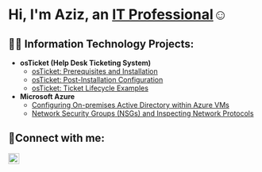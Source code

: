 <h1>Hi, I'm Aziz, an <a href="[https://linkedin.com/in/aziz-saleh-a47620271/">IT Professional</a>☺</h1>

<h2>👨‍💻 Information Technology Projects:</h2>

- <b>osTicket (Help Desk Ticketing System)</b>
  - [osTicket: Prerequisites and Installation](https://github.com/azizsaleh-1/osticket-prereqs)
  - [osTicket: Post-Installation Configuration](https://github.com/azizsaleh-1/post-install-config)
  - [osTicket: Ticket Lifecycle Examples](https://github.com/azizsaleh-1/ticket-lifecycle)
- <b>Microsoft Azure</b>
  - [Configuring On-premises Active Directory within Azure VMs](https://github.com/azizsaleh-1/configure-ad)
  - [Network Security Groups (NSGs) and Inspecting Network Protocols](https://github.com/azizsaleh-1/azure-network-protocols)

<h2>🤳Connect with me:</h2>

[<img align="left" alt="Josh | LinkedIn" width="22px" src="https://cdn.jsdelivr.net/npm/simple-icons@v3/icons/linkedin.svg" />][linkedin]




[linkedin]: [https://linkedin.com/in/Josh](https://www.linkedin.com/in/aziz-saleh-a47620271/)
